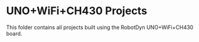 # UNO+WiFi+CH430 Projects

This folder contains all projects built using the RobotDyn UNO+WiFi+CH430 board.
